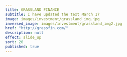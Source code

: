 ```yaml
---
title: GRASSLAND FINANCE
subtitle: I have updated the text March 17
image: images/investment/grassland_img.jpg
inversed_image: images/investment/grassland_img2.jpg
href: "http://grassfin.com/"
description: null
effect: slide_up
sort: 20
published: true
---
```


